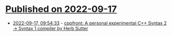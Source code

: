 # [Published on 2022-09-17](index.md)

* [2022-09-17, 09:54:33](https://lobste.rs/s/pd3dwi/cppfront_personal_experimental_c_syntax) - [cppfront: A personal experimental C++ Syntax 2 -> Syntax 1 compiler by Herb Sutter](https://github.com/hsutter/cppfront)

